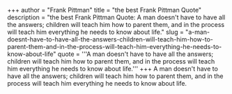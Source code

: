 +++
author = "Frank Pittman"
title = "the best Frank Pittman Quote"
description = "the best Frank Pittman Quote: A man doesn't have to have all the answers; children will teach him how to parent them, and in the process will teach him everything he needs to know about life."
slug = "a-man-doesnt-have-to-have-all-the-answers-children-will-teach-him-how-to-parent-them-and-in-the-process-will-teach-him-everything-he-needs-to-know-about-life"
quote = '''A man doesn't have to have all the answers; children will teach him how to parent them, and in the process will teach him everything he needs to know about life.'''
+++
A man doesn't have to have all the answers; children will teach him how to parent them, and in the process will teach him everything he needs to know about life.
